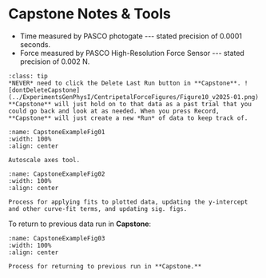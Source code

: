 # Capstone Notes & Tools


- Time measured by PASCO photogate --- stated precision of 0.0001 seconds.
- Force measured by PASCO High-Resolution Force Sensor --- stated precision of 0.002 N.

```{admonition} Recording/Deleting Data in Capstone
:class: tip
*NEVER* need to click the Delete Last Run button in **Capstone**. ![dontDeleteCapstone](../ExperimentsGenPhysI/CentripetalForceFigures/Figure10_v2025-01.png) **Capstone** will just hold on to that data as a past trial that you could go back and look at as needed. When you press Record, **Capstone** will just create a new *Run* of data to keep track of. 
```

```{figure} ../ExperimentsGenPhysI/CentripetalForceFigures/Figure06_v2025-01.png
:name: CapstoneExampleFig01
:width: 100%
:align: center

Autoscale axes tool.
```



```{figure} ../ExperimentsGenPhysI/CentripetalForceFigures/Figure05_v2025-01.png
:name: CapstoneExampleFig02
:width: 100%
:align: center

Process for applying fits to plotted data, updating the y-intercept and other curve-fit terms, and updating sig. figs.
```

To return to previous data run in **Capstone**:

```{figure} ../ExperimentsGenPhysI/CentripetalForceFigures/Figure09_v2025-01.png
:name: CapstoneExampleFig03
:width: 100%
:align: center

Process for returning to previous run in **Capstone.**
```